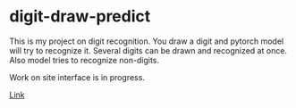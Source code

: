 # digit-draw-predict

This is my project on digit recognition. You draw a digit and pytorch model will try to recognize it. Several digits can be drawn and recognized at once. Also model tries to recognize non-digits.

Work on site interface is in progress.

[Link](https://draw-digit-predict.herokuapp.com/)
